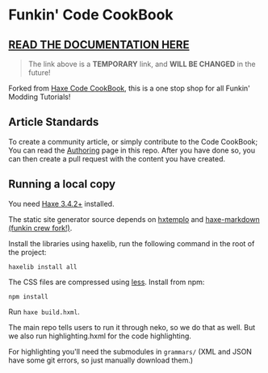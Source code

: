 # Funkin' Code CookBook

## [**READ THE DOCUMENTATION HERE**](https://thekade.net/funkin-cookbook/)

> The link above is a **TEMPORARY** link, and **WILL BE CHANGED** in the future!

Forked from [Haxe Code CookBook](https://github.com/HaxeFoundation/code-cookbook), this is a one stop shop for all Funkin' Modding Tutorials!

## Article Standards

To create a community article, or simply contribute to the Code CookBook; You can read the [Authoring](authoring.md) page in this repo. After you have done so, you can then create a pull request with the content you have created.

## Running a local copy

You need [Haxe 3.4.2+](https://haxe.org/download/list/) installed.

The static site generator source depends on [hxtemplo](https://lib.haxe.org/p/hxtemplo) and [haxe-markdown (funkin crew fork!)](https://github.com/FunkinCrew/haxe-markdown).

Install the libraries using haxelib, run the following command in the root of the project:

```
haxelib install all
```

The CSS files are compressed using [less](http://lesscss.org/#using-less).
Install from npm:

```
npm install
```

Run `haxe build.hxml`.

The main repo tells users to run it through neko, so we do that as well. But we also run highlighting.hxml for the code highlighting.

For highlighting you'll need the submodules in `grammars/` (XML and JSON have some git errors, so just manually download them.)
